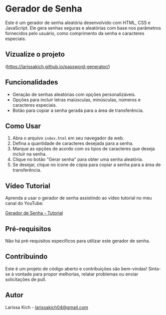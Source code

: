 # Gerador de Senha

Este é um gerador de senha aleatória desenvolvido com HTML, CSS e JavaScript. Ele gera senhas seguras e aleatórias com base nos parâmetros fornecidos pelo usuário, como comprimento da senha e caracteres especiais.

## Vizualize o projeto
(https://larissakich.github.io/password-generator/)

## Funcionalidades

- Geração de senhas aleatórias com opções personalizáveis.
- Opções para incluir letras maiúsculas, minúsculas, números e caracteres especiais.
- Botão para copiar a senha gerada para a área de transferência.

## Como Usar

1. Abra o arquivo `index.html` em seu navegador da web.
2. Defina a quantidade de caracteres desejada para a senha.
3. Marque as opções de acordo com os tipos de caracteres que deseja incluir na senha.
4. Clique no botão "Gerar senha" para obter uma senha aleatória.
5. Se desejar, clique no ícone de cópia para copiar a senha para a área de transferência.

## Vídeo Tutorial

Aprenda a usar o gerador de senha assistindo ao vídeo tutorial no meu canal do YouTube:

[Gerador de Senha - Tutorial](https://www.youtube.com/watch?v=L7d6VdI8Cnk)

## Pré-requisitos

Não há pré-requisitos específicos para utilizar este gerador de senha.

## Contribuindo

Este é um projeto de código aberto e contribuições são bem-vindas! Sinta-se à vontade para propor melhorias, relatar problemas ou enviar solicitações de pull.

## Autor

Larissa Kich - larissakich04@gmail.com